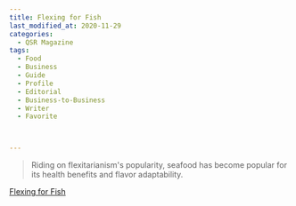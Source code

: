 ```yaml
---
title: Flexing for Fish
last_modified_at: 2020-11-29
categories:
  - QSR Magazine
tags:
  - Food
  - Business
  - Guide
  - Profile
  - Editorial 
  - Business-to-Business
  - Writer
  - Favorite



---
```


> Riding on flexitarianism's popularity, seafood has become popular for its health benefits and flavor adaptability. 

[Flexing for Fish](http://www.ourdigitalmags.com/publication/?i=643080&ver=html5&p=23)

